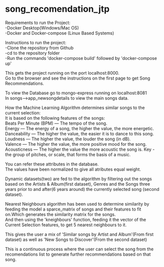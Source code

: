 # song_recomendation_jtp
Requirements to run the Project:  
  -Docker Desktop(Windows/Mac OS)  
  -Docker and Docker-compose (Linux Based Systems)  
  
Instructions to run the project:  
  -Clone the repository from Github  
  -cd to the repository folder  
  -Run the commands 'docker-compose build' followed by 'docker-compose up'  
  
This gets the project running on the port localhost:8000.   
Go to the browser and see the instructions on the first page to get Song Recommendations.     
  
To view the Database go to mongo-express running on localhost:8081  
In songs-->app_newsongdetails to view the main songs data.  


How the Machine Learning Algorithm determines similar songs to the current selection:  
  It is based on the following features of the songs:  
    Beats Per Minute (BPM) — The tempo of the song.  
    Energy — The energy of a song, the higher the value, the more energetic.  
    Danceability — The higher the value, the easier it is to dance to this song.  
    Loudness — The higher the value, the louder the song (in dB).  
    Valence — The higher the value, the more positive mood for the song.  
    Acousticness — The higher the value the more acoustic the song is.
    Key - the group of pitches, or scale, that forms the basis of a music.  
  
  You can refer these attributes in the database.  
  The values have been normalized to give all atributes equal weight.
  
  Dynamic datasets(two) are fed to the algorithm by filtering out the songs based on the Artists & Album(first dataset), Genres and the Songs three years prior to and after(6 years around) the currently selected song (second dataset).  
    
  Nearest Neighbours algorithm has been used to determine similarity by feeding the model a sparce_matrix of songs and their features to fit on.Which generates the similarity matrix for the songs.  
  And then using the 'kneighbours' function, feeding it the vector of the Current Selection features, to get 5 nearest neighbours to it.  
  
  This gives the user a mix of 'Similar songs by Artist and Album'(From first dataset) as well as 'New Songs to Discover'(From the second dataset)    
    
  This is a continuous process where the user can select the song from the recomendations list to generate further recommendations based on that song.  
  
  
